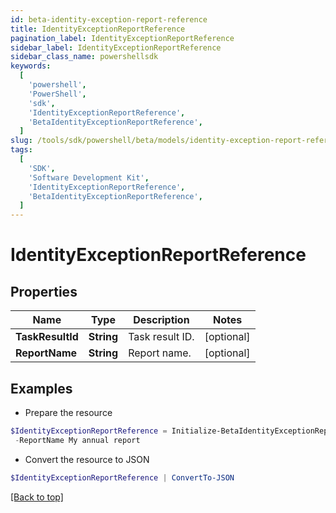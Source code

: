 ```yaml
---
id: beta-identity-exception-report-reference
title: IdentityExceptionReportReference
pagination_label: IdentityExceptionReportReference
sidebar_label: IdentityExceptionReportReference
sidebar_class_name: powershellsdk
keywords:
  [
    'powershell',
    'PowerShell',
    'sdk',
    'IdentityExceptionReportReference',
    'BetaIdentityExceptionReportReference',
  ]
slug: /tools/sdk/powershell/beta/models/identity-exception-report-reference
tags:
  [
    'SDK',
    'Software Development Kit',
    'IdentityExceptionReportReference',
    'BetaIdentityExceptionReportReference',
  ]
---
```


# IdentityExceptionReportReference

## Properties

| Name             | Type       | Description     | Notes      |
| ---------------- | ---------- | --------------- | ---------- |
| **TaskResultId** | **String** | Task result ID. | [optional] |
| **ReportName**   | **String** | Report name.    | [optional] |

## Examples

- Prepare the resource

```powershell
$IdentityExceptionReportReference = Initialize-BetaIdentityExceptionReportReference  -TaskResultId null `
 -ReportName My annual report
```

- Convert the resource to JSON

```powershell
$IdentityExceptionReportReference | ConvertTo-JSON
```

[[Back to top]](#)
